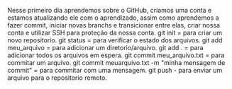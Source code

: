 Nesse primeiro dia aprendemos sobre o GitHub, criamos uma conta e estamos atualizando ele com o aprendizado, assim como aprendemos a fazer commit, iniciar novas branchs e transicionar entre elas, criar nossa conta e utilizar SSH para proteção da nossa conta.
git init = para criar um novo repositorio.
git status = para verificar o estado dos arquivos.
git add meu_arquivo = para adicionar um diretorio/arquivo.
git add . = para adicionar todos os arquivos em espera.
git commit meu_arquivo.txt = para commitar um arquivo.
git commit meuarquivo.txt -m "minha mensagem de commit" = para commitar com uma mensagem.
git push - para enviar um arquivo para o repositorio remoto.
